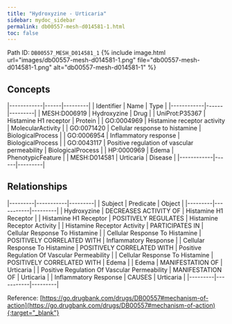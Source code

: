 ```yaml
---
title: "Hydroxyzine - Urticaria"
sidebar: mydoc_sidebar
permalink: db00557-mesh-d014581-1.html
toc: false 
---
```



Path ID: `DB00557_MESH_D014581_1`
{% include image.html url="images/db00557-mesh-d014581-1.png" file="db00557-mesh-d014581-1.png" alt="db00557-mesh-d014581-1" %}

## Concepts

|------------|------|---------|
| Identifier | Name | Type    |
|------------|------|---------|
| MESH:D006919 | Hydroxyzine | Drug |
| UniProt:P35367 | Histamine H1 receptor | Protein |
| GO:0004969 | Histamine receptor activity | MolecularActivity |
| GO:0071420 | Cellular response to histamine | BiologicalProcess |
| GO:0006954 | Inflammatory response | BiologicalProcess |
| GO:0043117 | Positive regulation of vascular permeability | BiologicalProcess |
| HP:0000969 | Edema | PhenotypicFeature |
| MESH:D014581 | Urticaria | Disease |
|------------|------|---------|

## Relationships

|---------|-----------|---------|
| Subject | Predicate | Object  |
|---------|-----------|---------|
| Hydroxyzine | DECREASES ACTIVITY OF | Histamine H1 Receptor |
| Histamine H1 Receptor | POSITIVELY REGULATES | Histamine Receptor Activity |
| Histamine Receptor Activity | PARTICIPATES IN | Cellular Response To Histamine |
| Cellular Response To Histamine | POSITIVELY CORRELATED WITH | Inflammatory Response |
| Cellular Response To Histamine | POSITIVELY CORRELATED WITH | Positive Regulation Of Vascular Permeability |
| Cellular Response To Histamine | POSITIVELY CORRELATED WITH | Edema |
| Edema | MANIFESTATION OF | Urticaria |
| Positive Regulation Of Vascular Permeability | MANIFESTATION OF | Urticaria |
| Inflammatory Response | CAUSES | Urticaria |
|---------|-----------|---------|

Reference: [https://go.drugbank.com/drugs/DB00557#mechanism-of-action](https://go.drugbank.com/drugs/DB00557#mechanism-of-action){:target="_blank"}